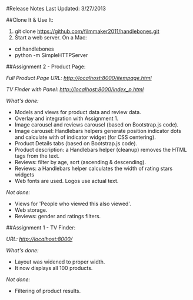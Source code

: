 #Release Notes
Last Updated: 3/27/2013

##Clone It & Use It:
1. git clone https://github.com/filmmaker2011/handlebones.git
2. Start a web server. On a Mac:

- cd handlebones
- python -m SimpleHTTPServer

##Assignment 2 - Product Page:

_Full Product Page URL: [http://localhost:8000/itempage.html](http://localhost:8000/itempage.html)_

_TV Finder with Panel: [http://localhost:8000/index_p.html](http://localhost:8000/index_p.html)_

_What's done:_
- Models and views for product data and review data.
- Overlay and integration with Assignment 1.
- Image carousel and reviews carousel (based on Bootstrap.js code).
- Image carousel: Handlebars helpers generate position indicator dots and calculate with of indicator widget (for CSS centering).
- Product Details tabs (based on Bootstrap.js code).
- Product description: a Handlebars helper (cleanup) removes the HTML tags from the text.
- Reviews: filter by age, sort (ascending & descending).
- Reviews: a Handlebars helper calculates the width of rating stars widgets
- Web fonts are used. Logos use actual text.

_Not done:_
- Views for 'People who viewed this also viewed'.
- Web storage.
- Reviews: gender and ratings filters.

##Assignment 1 - TV Finder:

_URL: [http://localhost:8000/](http://localhost:8000/)_

_What's done:_
- Layout was widened to proper width.
- It now displays all 100 products.

_Not done:_
- Filtering of product results.
